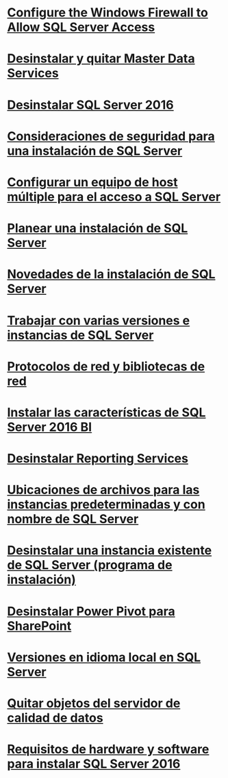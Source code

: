 # [Configure the Windows Firewall to Allow SQL Server Access](configure-the-windows-firewall-to-allow-sql-server-access.md)
# [Desinstalar y quitar Master Data Services](uninstall-and-remove-master-data-services.md)
# [Desinstalar SQL Server 2016](uninstall-sql-server-2016.md)
# [Consideraciones de seguridad para una instalación de SQL Server](security-considerations-for-a-sql-server-installation.md)
# [Configurar un equipo de host múltiple para el acceso a SQL Server](configure-a-multi-homed-computer-for-sql-server-access.md)
# [Planear una instalación de SQL Server](planning-a-sql-server-installation.md)
# [Novedades de la instalación de SQL Server](what-s-new-in-sql-server-installation.md)
# [Trabajar con varias versiones e instancias de SQL Server](work-with-multiple-versions-and-instances-of-sql-server.md)
# [Protocolos de red y bibliotecas de red](network-protocols-and-network-libraries.md)
# [Instalar las características de SQL Server 2016 BI](install-sql-server-2016-business-intelligence-features.md)
# [Desinstalar Reporting Services](uninstall-reporting-services.md)
# [Ubicaciones de archivos para las instancias predeterminadas y con nombre de SQL Server](file-locations-for-default-and-named-instances-of-sql-server.md)
# [Desinstalar una instancia existente de SQL Server (programa de instalación)](uninstall-an-existing-instance-of-sql-server-setup.md)
# [Desinstalar Power Pivot para SharePoint](uninstall-power-pivot-for-sharepoint.md)
# [Versiones en idioma local en SQL Server](local-language-versions-in-sql-server.md)
# [Quitar objetos del servidor de calidad de datos](remove-data-quality-server-objects.md)
# [Requisitos de hardware y software para instalar SQL Server 2016](hardware-and-software-requirements-for-installing-sql-server-2016.md)

